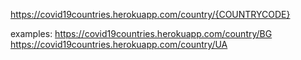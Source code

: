 https://covid19countries.herokuapp.com/country/{COUNTRYCODE}

examples: 
https://covid19countries.herokuapp.com/country/BG
https://covid19countries.herokuapp.com/country/UA
